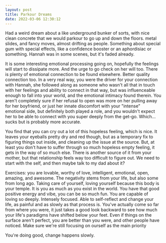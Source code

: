 ```yaml
---
layout: post
title: Parkour Dreams
date: 2022-03-06 12:30:12
---
```


Had a weird dream about a like underground bunker of sorts, with nice clean concrete that we would parkour to go up and down the floors. metal slides, and fancy moves, almost drifting as people. Something about special gum with special effects, like a confidence booster or an aphordisiac or something. Hannah was in some scenes, but it's faded already. 

It is some interesting emotional processing going on, hopefully the feelings will start to dissipate more. And the urge to go check on her will too. There is plenty of emotional connection to be found elsewhere. Better quality connection too. In a very real way, you were the driver for your connection with Hannah, she followed along as someone who wasn't all that in touch with her feelings and ability to connect in that way, but was influenceable enough to fall into your world, and the emotional intimacy found therein. 
You aren't completely sure if her refusal to open was more on her pulling away for her boyfriend, or just her innate discomfort with your "intense" emotional side, but definitely both played a role, and you wouldn't expect her to be able to connect with you super deeply from the get-go. Which... sucks but is probably more accurate. 

You find that you can cry out a lot of this hopeless feeling, which is nice. It leaves your eyeballs pretty dry and red though, but as a temporary fix to figuring things out inside, and cleaning up the issue at the source. But, at least you don't have to suffer through so much hopeless empty feeling, it gets in the way of so much else. There is another source of it from your mother, but that relationship feels way too difficult to figure out. We need to start with the self, and then maybe talk to my dad about it?

Exercises:
you are lovable, worthy of love, intelligent, emotional, open, amazing, and awesome. 
The negativity stems from your life, but also some from long ago. 
Taking care of yourself, loving yourself because this body is your temple. It is you as much as you exist in the world.
You have that good positive energy and vibe, you can be so much fun. You are capable of loving so deeply. Intensely focused. Able to self-reflect and change your life, as painful and as slowly as that process is. You've actually come so far from where you were, it just takes a good look backward to see how much your life's paradigms have shifted below your feet. Even if things on the surface aren't perfect, you are better than you were, and other people have noticed. Make sure we're still focusing on ourself as the main priority

You're doing good, change happens slowly.